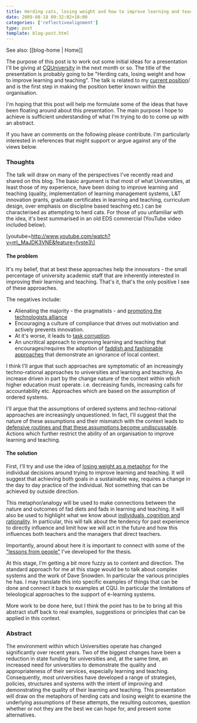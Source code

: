 ```yaml
---
title: Herding cats, losing weight and how to improve learning and teaching
date: 2009-08-18 09:32:02+10:00
categories: ['reflectivealignment']
type: post
template: blog-post.html
---
```


See also: [[blog-home | Home]]

The purpose of this post is to work out some initial ideas for a presentation I'll be giving at [CQUniversity](http://www.cqu.edu.au/) in the next month or so. The title of the presentation is probably going to be "Herding cats, losing weight and how to improve learning and teaching". The talk is related to my [current position](/blog2/2009/08/20/elearning-and-innovation-specialist-report-1-4-20-august)/ and is the first step in making the position better known within the organisation.

I'm hoping that this post will help me formulate some of the ideas that have been floating around about this presentation. The main purpose I hope to achieve is sufficient understanding of what I'm trying to do to come up with an abstract.

If you have an comments on the following please contribute. I'm particularly interested in references that might support or argue against any of the views below.

### Thoughts

The talk will draw on many of the perspectives I've recently read and shared on this blog. The basic argument is that most of what Universities, at least those of my experience, have been doing to improve learning and teaching (quality, implementation of learning management systems, L&T innovation grants, graduate certificates in learning and teaching, curriculum design, over emphasis on discipline based teaching etc.) can be characterised as attempting to herd cats. For those of you unfamiliar with the idea, it's best summarised in an old EDS commercial (YouTube video included below).

\[youtube=http://www.youtube.com/watch?v=m\_MaJDK3VNE&feature=fvste3\]

#### The problem

It's my belief, that at best these approaches help the innovators - the small percentage of university academic staff that are inherently interested in improving their learning and teaching. That's it, that's the only positive I see of these approaches.

The negatives include:

- Alienating the majority - the pragmatists - and [promoting the technologists alliance](/blog2/2009/08/09/the-chasm/)
- Encouraging a culture of compliance that drives out motiviation and actively prevents innovation.
- At it's worse, it leads to [task corruption](/blog2/2009/03/04/task-corruption-in-teaching-university-negative-impact-of-place/).
- An uncritical approach to improving learning and teaching that encourages/requires the adoption of [faddish and fashionable approaches](/blog2/2009/04/06/birnbaums-fad-cycle-in-higher-education/) that demonstrate an ignorance of local context.

I think I'll argue that such approaches are symptomatic of an increasingly techno-rational approaches to universities and learning and teaching. An increase driven in part by the change nature of the context within which higher education must operate. i.e. decreasing funds, increasing calls for accountability etc. Approaches which are based on the assumption of ordered systems.

I'll argue that the assumptions of ordered systems and techno-rational approaches are increasingly unquestioned. In fact, I'll suggest that the nature of these assumptions and their mismatch with the context leads to [defensive routines and that these assumptions become undiscussable](/blog2/2009/05/08/why-dont-we-e-learn-over-emphasis-on-rationality-and-defensive-routines/). Actions which further restrict the ability of an organisation to improve learning and teaching.

#### The solution

First, I'll try and use the idea of [losing weight as a metaphor](/blog2/2009/08/06/loosing-weight-improving-learning-and-teaching-and-complex-systems/) for the individual decisions around trying to improve learning and teaching. It will suggest that achieving both goals in a sustainable way, requires a change in the day to day practice of the individual. Not something that can be achieved by outside direction.

This metaphor/analogy will be used to make connections between the nature and outcomes of fad diets and fads in learning and teaching. It will also be used to highlight what we know about [individuals, cognition and rationality](/blog2/2009/08/16/people-cognition-rationality-and-e-learning/). In particular, this will talk about the tendency for past experience to directly influence and limit how we will act in the future and how this influences both teachers and the managers that direct teachers.

Importantly, around about here it is important to connect with some of the ["lessons from people"](/blog2/2009/08/17/lessons-for-e-learning-from-people/) I've developed for the thesis.

At this stage, I'm getting a bit more fuzzy as to content and direction. The standard approach for me at this stage would be to talk about complex systems and the work of Dave Snowden. In particular the various principles he has. I may translate this into specific examples of things that can be done and connect it back to examples at CQU. In particular the limitations of teleological approaches to the support of e-learning systems.

More work to be done here, but I think the point has to be to bring all this abstract stuff back to real examples, suggestions or principles that can be applied in this context.

### Abstract

The environment within which Universities operate has changed significantly over recent years. Two of the biggest changes have been a reduction in state funding for universities and, at the same time, an increased need for universities to demonstrate the quality and appropriateness of their services, especially learning and teaching. Consequently, most universities have developed a range of strategies, policies, structures and systems with the intent of improving and demonstrating the quality of their learning and teaching. This presentation will draw on the metaphors of herding cats and losing weight to examine the underlying assumptions of these attempts, the resulting outcomes, question whether or not they are the best we can hope for, and present some alternatives.